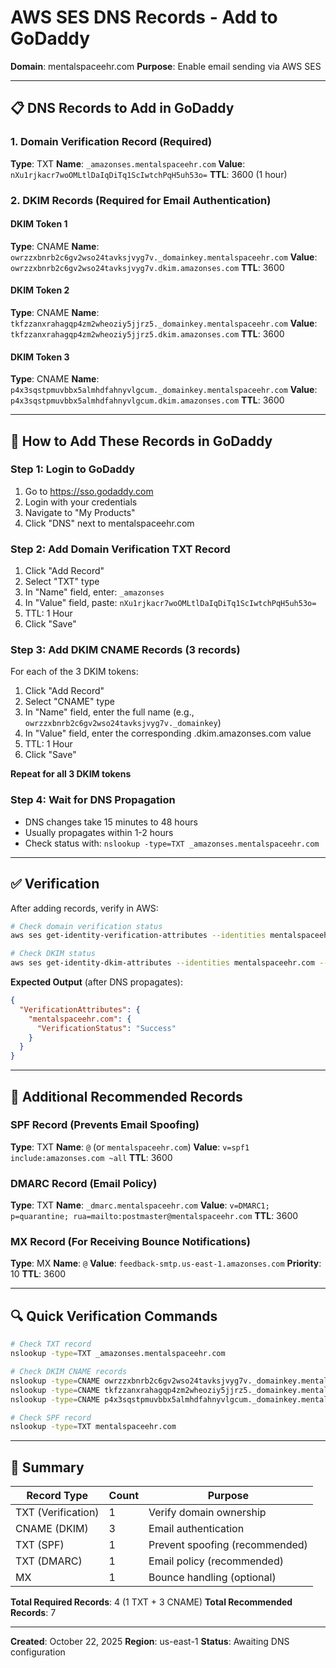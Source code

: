 # AWS SES DNS Records - Add to GoDaddy

**Domain**: mentalspaceehr.com
**Purpose**: Enable email sending via AWS SES

---

## 📋 DNS Records to Add in GoDaddy

### 1. Domain Verification Record (Required)

**Type**: TXT
**Name**: `_amazonses.mentalspaceehr.com`
**Value**: `nXu1rjkacr7woOMLtlDaIqDiTq1ScIwtchPqH5uh53o=`
**TTL**: 3600 (1 hour)

### 2. DKIM Records (Required for Email Authentication)

#### DKIM Token 1
**Type**: CNAME
**Name**: `owrzzxbnrb2c6gv2wso24tavksjvyg7v._domainkey.mentalspaceehr.com`
**Value**: `owrzzxbnrb2c6gv2wso24tavksjvyg7v.dkim.amazonses.com`
**TTL**: 3600

#### DKIM Token 2
**Type**: CNAME
**Name**: `tkfzzanxrahagqp4zm2wheoziy5jjrz5._domainkey.mentalspaceehr.com`
**Value**: `tkfzzanxrahagqp4zm2wheoziy5jjrz5.dkim.amazonses.com`
**TTL**: 3600

#### DKIM Token 3
**Type**: CNAME
**Name**: `p4x3sqstpmuvbbx5almhdfahnyvlgcum._domainkey.mentalspaceehr.com`
**Value**: `p4x3sqstpmuvbbx5almhdfahnyvlgcum.dkim.amazonses.com`
**TTL**: 3600

---

## 🚀 How to Add These Records in GoDaddy

### Step 1: Login to GoDaddy
1. Go to https://sso.godaddy.com
2. Login with your credentials
3. Navigate to "My Products"
4. Click "DNS" next to mentalspaceehr.com

### Step 2: Add Domain Verification TXT Record
1. Click "Add Record"
2. Select "TXT" type
3. In "Name" field, enter: `_amazonses`
4. In "Value" field, paste: `nXu1rjkacr7woOMLtlDaIqDiTq1ScIwtchPqH5uh53o=`
5. TTL: 1 Hour
6. Click "Save"

### Step 3: Add DKIM CNAME Records (3 records)
For each of the 3 DKIM tokens:

1. Click "Add Record"
2. Select "CNAME" type
3. In "Name" field, enter the full name (e.g., `owrzzxbnrb2c6gv2wso24tavksjvyg7v._domainkey`)
4. In "Value" field, enter the corresponding .dkim.amazonses.com value
5. TTL: 1 Hour
6. Click "Save"

**Repeat for all 3 DKIM tokens**

### Step 4: Wait for DNS Propagation
- DNS changes take 15 minutes to 48 hours
- Usually propagates within 1-2 hours
- Check status with: `nslookup -type=TXT _amazonses.mentalspaceehr.com`

---

## ✅ Verification

After adding records, verify in AWS:

```bash
# Check domain verification status
aws ses get-identity-verification-attributes --identities mentalspaceehr.com --region us-east-1

# Check DKIM status
aws ses get-identity-dkim-attributes --identities mentalspaceehr.com --region us-east-1
```

**Expected Output** (after DNS propagates):
```json
{
  "VerificationAttributes": {
    "mentalspaceehr.com": {
      "VerificationStatus": "Success"
    }
  }
}
```

---

## 📧 Additional Recommended Records

### SPF Record (Prevents Email Spoofing)
**Type**: TXT
**Name**: `@` (or `mentalspaceehr.com`)
**Value**: `v=spf1 include:amazonses.com ~all`
**TTL**: 3600

### DMARC Record (Email Policy)
**Type**: TXT
**Name**: `_dmarc.mentalspaceehr.com`
**Value**: `v=DMARC1; p=quarantine; rua=mailto:postmaster@mentalspaceehr.com`
**TTL**: 3600

### MX Record (For Receiving Bounce Notifications)
**Type**: MX
**Name**: `@`
**Value**: `feedback-smtp.us-east-1.amazonses.com`
**Priority**: 10
**TTL**: 3600

---

## 🔍 Quick Verification Commands

```bash
# Check TXT record
nslookup -type=TXT _amazonses.mentalspaceehr.com

# Check DKIM CNAME records
nslookup -type=CNAME owrzzxbnrb2c6gv2wso24tavksjvyg7v._domainkey.mentalspaceehr.com
nslookup -type=CNAME tkfzzanxrahagqp4zm2wheoziy5jjrz5._domainkey.mentalspaceehr.com
nslookup -type=CNAME p4x3sqstpmuvbbx5almhdfahnyvlgcum._domainkey.mentalspaceehr.com

# Check SPF record
nslookup -type=TXT mentalspaceehr.com
```

---

## 📝 Summary

| Record Type | Count | Purpose |
|-------------|-------|---------|
| TXT (Verification) | 1 | Verify domain ownership |
| CNAME (DKIM) | 3 | Email authentication |
| TXT (SPF) | 1 | Prevent spoofing (recommended) |
| TXT (DMARC) | 1 | Email policy (recommended) |
| MX | 1 | Bounce handling (optional) |

**Total Required Records**: 4 (1 TXT + 3 CNAME)
**Total Recommended Records**: 7

---

**Created**: October 22, 2025
**Region**: us-east-1
**Status**: Awaiting DNS configuration
